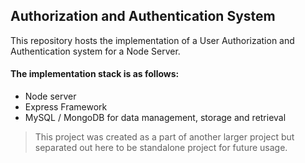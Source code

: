 ## Authorization and Authentication System

This repository hosts the implementation of a User Authorization and Authentication system for a Node Server.

#### The implementation stack is as follows:
- Node server
- Express Framework
- MySQL / MongoDB for data management, storage and retrieval

> This project was created as a part of another larger project but separated out here to be standalone project for future usage.

